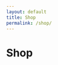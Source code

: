```yaml
---
layout: default
title: Shop
permalink: /shop/
---
```


# Shop

<div id="shop-grid" class="row g-4"></div>
<script>
  async function loadShop() {
    const items = await fetch('/.netlify/functions/get-shop').then(r=>r.json());
    document.getElementById('shop-grid').innerHTML = items.map(item => `
      <div class="col-6 col-md-4">
        <div class="card h-100">
          <div class="card-body d-flex flex-column">
            <h5 class="card-title">${item.name}</h5>
            <p class="card-text">${item.desc}</p>
            <button class="btn btn-primary mt-auto" onclick="buy('${item.key}')">
              Buy for ${item.price}${item.currency}
            </button>
          </div>
        </div>
      </div>
    `).join('');
  }

  async function buy(key) {
    const user = prompt('Enter your Discord ID:');
    const resp = await fetch('/.netlify/functions/buy-item', {
      method: 'POST',
      body: JSON.stringify({ user, itemKey: key })
    }).then(r=>r.json());
    alert(resp.success ? 'Purchase successful!' : `Error: ${resp.error}`);
    loadShop(); // reload items or you can reload balances separately
  }

  loadShop();
</script>
